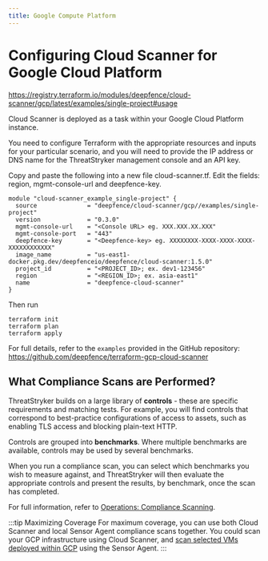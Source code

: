```yaml
---
title: Google Compute Platform
---
```


# Configuring Cloud Scanner for Google Cloud Platform

https://registry.terraform.io/modules/deepfence/cloud-scanner/gcp/latest/examples/single-project#usage

Cloud Scanner is deployed as a task within your Google Cloud Platform instance.

You need to configure Terraform with the appropriate resources and inputs for your particular scenario, and you will need to provide the IP address or DNS name for the ThreatStryker management console and an API key.

Copy and paste the following into a new file cloud-scanner.tf. Edit the fields: region, mgmt-console-url and deepfence-key.
```shell
module "cloud-scanner_example_single-project" {
  source              = "deepfence/cloud-scanner/gcp//examples/single-project"
  version             = "0.3.0"
  mgmt-console-url    = "<Console URL> eg. XXX.XXX.XX.XXX"
  mgmt-console-port   = "443"
  deepfence-key       = "<Deepfence-key> eg. XXXXXXXX-XXXX-XXXX-XXXX-XXXXXXXXXXXX"
  image_name          = "us-east1-docker.pkg.dev/deepfenceio/deepfence/cloud-scanner:1.5.0"
  project_id          = "<PROJECT_ID>; ex. dev1-123456"
  region              = "<REGION_ID>; ex. asia-east1"
  name                = "deepfence-cloud-scanner"
}
```

Then run
```shell
terraform init
terraform plan
terraform apply
```


For full details, refer to the `examples` provided in the GitHub repository: https://github.com/deepfence/terraform-gcp-cloud-scanner

## What Compliance Scans are Performed?

ThreatStryker builds on a large library of **controls** - these are specific requirements and matching tests.  For example, you will find controls that correspond to best-practice configurations of access to assets, such as enabling TLS access and blocking plain-text HTTP.

Controls are grouped into **benchmarks**. Where multiple benchmarks are available, controls may be used by several benchmarks.

When you run a compliance scan, you can select which benchmarks you wish to measure against, and ThreatStryker will then evaluate the appropriate controls and present the results, by benchmark, once the scan has completed.

For full information, refer to [Operations: Compliance Scanning](/docs/operations/compliance).

:::tip Maximizing Coverage
For maximum coverage, you can use both Cloud Scanner and local Sensor Agent compliance scans together. You could scan your GCP infrastructure using Cloud Scanner, and [scan selected VMs deployed within GCP](other) using the Sensor Agent.
:::